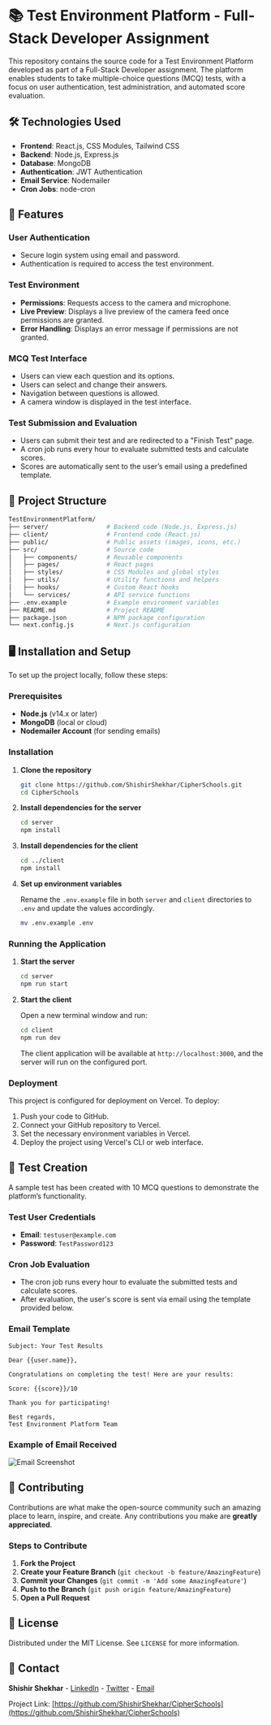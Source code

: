 # 📚 Test Environment Platform - Full-Stack Developer Assignment

This repository contains the source code for a Test Environment Platform developed as part of a Full-Stack Developer assignment. The platform enables students to take multiple-choice questions (MCQ) tests, with a focus on user authentication, test administration, and automated score evaluation.

## 🛠️ Technologies Used

- **Frontend**: React.js, CSS Modules, Tailwind CSS
- **Backend**: Node.js, Express.js
- **Database**: MongoDB
- **Authentication**: JWT Authentication
- **Email Service**: Nodemailer
- **Cron Jobs**: node-cron

## 🚀 Features

### User Authentication

- Secure login system using email and password.
- Authentication is required to access the test environment.

### Test Environment

- **Permissions**: Requests access to the camera and microphone.
- **Live Preview**: Displays a live preview of the camera feed once permissions are granted.
- **Error Handling**: Displays an error message if permissions are not granted.

### MCQ Test Interface

- Users can view each question and its options.
- Users can select and change their answers.
- Navigation between questions is allowed.
- A camera window is displayed in the test interface.

### Test Submission and Evaluation

- Users can submit their test and are redirected to a "Finish Test" page.
- A cron job runs every hour to evaluate submitted tests and calculate scores.
- Scores are automatically sent to the user’s email using a predefined template.

## 📂 Project Structure

```bash
TestEnvironmentPlatform/
├── server/                # Backend code (Node.js, Express.js)
├── client/                # Frontend code (React.js)
├── public/                # Public assets (images, icons, etc.)
├── src/                   # Source code
│   ├── components/        # Reusable components
│   ├── pages/             # React pages
│   ├── styles/            # CSS Modules and global styles
│   ├── utils/             # Utility functions and helpers
│   ├── hooks/             # Custom React hooks
│   └── services/          # API service functions
├── .env.example           # Example environment variables
├── README.md              # Project README
├── package.json           # NPM package configuration
└── next.config.js         # Next.js configuration
```

## 🖥️ Installation and Setup

To set up the project locally, follow these steps:

### Prerequisites

- **Node.js** (v14.x or later)
- **MongoDB** (local or cloud)
- **Nodemailer Account** (for sending emails)

### Installation

1. **Clone the repository**

   ```bash
   git clone https://github.com/ShishirShekhar/CipherSchools.git
   cd CipherSchools
   ```

2. **Install dependencies for the server**

   ```bash
   cd server
   npm install
   ```

3. **Install dependencies for the client**

   ```bash
   cd ../client
   npm install
   ```

4. **Set up environment variables**

   Rename the `.env.example` file in both `server` and `client` directories to `.env` and update the values accordingly.

   ```bash
   mv .env.example .env
   ```

### Running the Application

1. **Start the server**

   ```bash
   cd server
   npm run start
   ```

2. **Start the client**

   Open a new terminal window and run:

   ```bash
   cd client
   npm run dev
   ```

   The client application will be available at `http://localhost:3000`, and the server will run on the configured port.

### Deployment

This project is configured for deployment on Vercel. To deploy:

1. Push your code to GitHub.
2. Connect your GitHub repository to Vercel.
3. Set the necessary environment variables in Vercel.
4. Deploy the project using Vercel's CLI or web interface.

## 📝 Test Creation

A sample test has been created with 10 MCQ questions to demonstrate the platform’s functionality.

### Test User Credentials

- **Email**: `testuser@example.com`
- **Password**: `TestPassword123`

### Cron Job Evaluation

- The cron job runs every hour to evaluate the submitted tests and calculate scores.
- After evaluation, the user's score is sent via email using the template provided below.

### Email Template

```text
Subject: Your Test Results

Dear {{user.name}},

Congratulations on completing the test! Here are your results:

Score: {{score}}/10

Thank you for participating!

Best regards,
Test Environment Platform Team
```

### Example of Email Received

![Email Screenshot](https://user-images.githubusercontent.com/000000/00000000-0000-0000-0000-000000000000/email-screenshot.png) <!-- Replace with actual screenshot -->

## 🤝 Contributing

Contributions are what make the open-source community such an amazing place to learn, inspire, and create. Any contributions you make are **greatly appreciated**.

### Steps to Contribute

1. **Fork the Project**
2. **Create your Feature Branch** (`git checkout -b feature/AmazingFeature`)
3. **Commit your Changes** (`git commit -m 'Add some AmazingFeature'`)
4. **Push to the Branch** (`git push origin feature/AmazingFeature`)
5. **Open a Pull Request**

## 📝 License

Distributed under the MIT License. See `LICENSE` for more information.

## 📧 Contact

**Shishir Shekhar** - [LinkedIn](https://www.linkedin.com/in/shishir-shekhar/) - [Twitter](https://twitter.com/shishirshekhar0) - [Email](mailto:sspdav02@gmail.com)

Project Link: [https://github.com/ShishirShekhar/CipherSchools](https://github.com/ShishirShekhar/CipherSchools)
